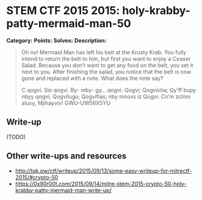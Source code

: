 # STEM CTF 2015 2015: holy-krabby-patty-mermaid-man-50

**Category:**
**Points:**
**Solves:**
**Description:**

> Oh no! Mermaid Man has left his belt at the Krusty Krab. You fully intend to return the belt to him, but first you want to enjoy a Ceaser Salad. Because you don’t want to get any food on the belt, you set it next to you. After finishing the salad, you notice that the belt is now gone and replaced with a note. What does the note say?
>
> C qogvi. Sio qogvi. By- mby- gy… qogvi. Qogvi; Qogvicha; Qy’ff bupy nbyy qogvi; Qogvilugu; Qogvifias; nby mnoxs iz Qogvi. Cn’m zclmn aluxy, Mjihayviv! GWU-UW56X5YU


## Write-up

(TODO)

## Other write-ups and resources

* <http://tqk.pw/ctf/writeup/2015/09/13/some-easy-writeup-for-mitrectf-2015/#crypto-50>
* <https://0x90r00t.com/2015/09/14/mitre-stem-2015-crypto-50-holy-krabby-patty-mermaid-man-write-up/>
